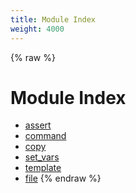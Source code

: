 ```yaml
---
title: Module Index
weight: 4000
---
```


{% raw %}
# Module Index

- [assert](./assert.html)
- [command](./command.html)
- [copy](./copy.html)
- [set_vars](./set_vars.html)
- [template](./template.html)
- [file](./file.html)
{% endraw %}
